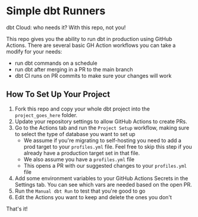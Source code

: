 # Simple dbt Runners

dbt Cloud: who needs it? With this repo, not you!

This repo gives you the ability to run dbt in production using GitHub Actions. There are several basic GH Action workflows you can take a modify for your needs: 

 - run dbt commands on a schedule
 - run dbt after merging in a PR to the main branch
 - dbt CI runs on PR commits to make sure your changes will work

## How To Set Up Your Project

 1. Fork this repo and copy your whole dbt project into the `project_goes_here` folder.
 2. Update your repository settings to allow GitHub Actions to create PRs.
 3. Go to the Actions tab and run the `Project Setup` workflow, making sure to select the type of database you want to set up
    - We assume if you're migrating to self-hosting you need to add a prod target to your `profiles.yml` file. Feel free to skip this step if you already have a production target set in that file.
    - We also assume you have a `profiles.yml` file
    - This opens a PR with our suggested changes to your `profiles.yml` file
 4. Add some environment variables to your GitHub Actions Secrets in the Settings tab. You can see which vars are needed based on the open PR.
 5. Run the `Manual dbt Run` to test that you're good to go
 6. Edit the Actions you want to keep and delete the ones you don't

That's it!
